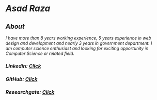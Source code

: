 <h1><i>Asad Raza</i></h1>
<h2><i>About<i></h2>
  <p>
     I have more than 8 years working experience, 5 years experience in web design and development and nearly 3 years in government department. I am computer science enthusiast and looking for exciting opportunity in Computer Science or related field.
  </p>
<h3><i>Linkedin: </i> <a href="https://www.linkedin.com/in/asad-raza-45ab6657/">Click</a></h3>
<h3><i>GitHub: </i><a href="https://github.com/asadraza825">Click</a></h3>
<h3><i>Researchgate: </i><a href="https://www.researchgate.net/profile/Asad_Raza7">Click</a></h3>
